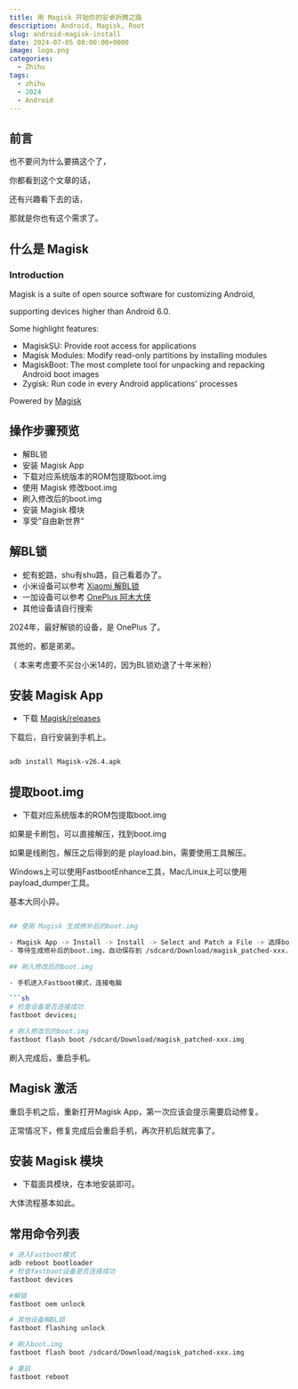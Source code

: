 ```yaml
---
title: 用 Magisk 开始你的安卓折腾之路
description: Android, Magisk, Root
slug: android-magisk-install
date: 2024-07-05 08:00:00+0000
image: logo.png
categories:
  - Zhihu
tags:
  - zhihu
  - 2024
  - Android
---
```


## 前言

也不要问为什么要搞这个了，

你都看到这个文章的话，

还有兴趣看下去的话，

那就是你也有这个需求了。

## 什么是 Magisk

### Introduction

Magisk is a suite of open source software for customizing Android, 

supporting devices higher than Android 6.0.

Some highlight features:

- MagiskSU: Provide root access for applications
- Magisk Modules: Modify read-only partitions by installing modules
- MagiskBoot: The most complete tool for unpacking and repacking Android boot images
- Zygisk: Run code in every Android applications' processes

Powered by [Magisk](https://github.com/topjohnwu/Magisk)

## 操作步骤预览

- 解BL锁
- 安装 Magisk App
- 下载对应系统版本的ROM包提取boot.img
- 使用 Magisk 修改boot.img
- 刷入修改后的boot.img
- 安装 Magisk 模块
- 享受”自由新世界“

## 解BL锁

- 蛇有蛇路，shu有shu路，自己看着办了。
- 小米设备可以参考 [Xiaomi 解BL锁](https://www.miui.com/unlock/)
- 一加设备可以参考 [OnePlus 阿木大侠](https://www.oneplus.com/cn/developer)
- 其他设备请自行搜索

2024年，最好解锁的设备，是 OnePlus 了。

其他的，都是弟弟。

（ 本来考虑要不买台小米14的，因为BL锁劝退了十年米粉）



## 安装 Magisk App

- 下载 [Magisk/releases](https://github.com/topjohnwu/Magisk/releases)

下载后，自行安装到手机上。

```sh 

adb install Magisk-v26.4.apk
```

## 提取boot.img

- 下载对应系统版本的ROM包提取boot.img

如果是卡刷包，可以直接解压，找到boot.img

如果是线刷包，解压之后得到的是 playload.bin，需要使用工具解压。

Windows上可以使用FastbootEnhance工具，Mac/Linux上可以使用payload_dumper工具。

基本大同小异。

```sh

## 使用 Magisk 生成修补后的boot.img

- Magisk App -> Install -> Install -> Select and Patch a File -> 选择boot.img
- 等待生成修补后的boot.img，自动保存到 /sdcard/Download/magisk_patched-xxx.img

## 刷入修改后的boot.img

- 手机进入Fastboot模式，连接电脑

```sh
# 检查设备是否连接成功
fastboot devices;

# 刷入修改后的boot.img
fastboot flash boot /sdcard/Download/magisk_patched-xxx.img

```

刷入完成后，重启手机。

## Magisk 激活

重启手机之后，重新打开Magisk App，第一次应该会提示需要启动修复。

正常情况下，修复完成后会重启手机，再次开机后就完事了。

## 安装 Magisk 模块

- 下载面具模块，在本地安装即可。

大体流程基本如此。


## 常用命令列表

```sh
# 进入Fastboot模式
adb reboot bootloader
# 检查fastboot设备是否连接成功
fastboot devices

#解锁
fastboot oem unlock

# 其他设备解BL锁
fastboot flashing unlock

# 刷入boot.img
fastboot flash boot /sdcard/Download/magisk_patched-xxx.img

# 重启
fastboot reboot

```
